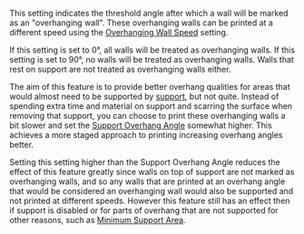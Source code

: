 This setting indicates the threshold angle after which a wall will be marked as an "overhanging wall". These overhanging walls can be printed at a different speed using the [Overhanging Wall Speed](wall_overhang_speed_factor.md) setting.

If this setting is set to 0°, all walls will be treated as overhanging walls. If this setting is set to 90°, no walls will be treated as overhanging walls. Walls that rest on support are not treated as overhanging walls either.

The aim of this feature is to provide better overhang qualities for areas that would almost need to be supported by [support](support_enable.md), but not quite. Instead of spending extra time and material on support and scarring the surface when removing that support, you can choose to print these overhanging walls a bit slower and set the [Support Overhang Angle](support_angle.md) somewhat higher. This achieves a more staged approach to printing increasing overhang angles better.

Setting this setting higher than the Support Overhang Angle reduces the effect of this feature greatly since walls on top of support are not marked as overhanging walls, and so any walls that are printed at an overhang angle that would be considered an overhanging wall would also be supported and not printed at different speeds. However this feature still has an effect then if support is disabled or for parts of overhang that are not supported for other reasons, such as [Minimum Support Area](minimum_support_area.md).